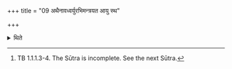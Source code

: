 +++
title = "09 अथैनावध्वर्युरभिमन्त्रयत आयु स्थ"

+++

<details><summary>थिते</summary>

9. Then the Adhvaryu addresses these two (cups) with āyu stha ayur me dhattam...,[^1]  

[^1]: TB 1.1.1.3-4. The Sūtra is incomplete. See the next Sūtra.  
</details>

